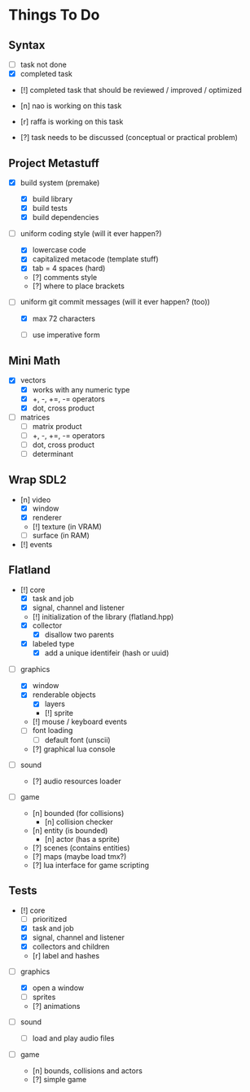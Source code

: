 Things To Do
============

Syntax
------
- [ ] task not done
- [x] completed task
- [!] completed task that should be reviewed / improved / optimized

- [n] nao is working on this task
- [r] raffa is working on this task
- [?] task needs to be discussed (conceptual or practical problem)


Project Metastuff
-----------------
- [x] build system (premake)
    - [x] build library
    - [x] build tests
    - [x] build dependencies

- [ ] uniform coding style (will it ever happen?)
    - [x] lowercase code
    - [x] capitalized metacode (template stuff)
    - [x] tab = 4 spaces (hard)
    - [?] comments style
    - [?] where to place brackets

- [ ] uniform git commit messages (will it ever happen? (too))
    - [x] max 72 characters
    - [ ] use imperative form


Mini Math
---------
- [x] vectors
    - [x] works with any numeric type
    - [x] +, -, +=, -= operators
    - [x] dot, cross product
- [ ] matrices
    - [ ] matrix product
    - [ ] +, -, +=, -= operators
    - [ ] dot, cross product
    - [ ] determinant

Wrap SDL2
---------
- [n] video
    - [x] window
    - [x] renderer
    - [!] texture (in VRAM)
    - [ ] surface (in RAM)
- [!] events

Flatland
--------
- [!] core
    - [x] task and job
    - [x] signal, channel and listener
    - [!] initialization of the library (flatland.hpp)
    - [x] collector
        - [x] disallow two parents
    - [x] labeled type
        - [x] add a unique identifeir (hash or uuid)

- [ ] graphics
    - [x] window
    - [x] renderable objects
        - [x] layers
        - [!] sprite
    - [!] mouse / keyboard events
    - [ ] font loading
        - [ ] default font (unscii)
    - [?] graphical lua console

- [ ] sound
    - [?] audio resources loader

- [ ] game
    - [n] bounded (for collisions)
        - [n] collision checker
    - [n] entity (is bounded)
        - [n] actor (has a sprite)
    - [?] scenes (contains entities)
    - [?] maps (maybe load tmx?)
    - [?] lua interface for game scripting


Tests
-----
- [!] core
    - [ ] prioritized
    - [x] task and job
    - [x] signal, channel and listener
    - [x] collectors and children
    - [r] label and hashes

- [ ] graphics
    - [x] open a window
    - [ ] sprites
    - [?] animations

- [ ] sound
    - [ ] load and play audio files

- [ ] game
    - [n] bounds, collisions and actors
    - [?] simple game
